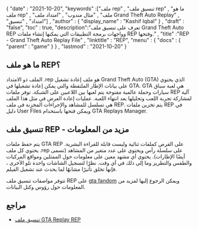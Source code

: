 {
  "date" : "2021-10-20",
  "keywords" :["ملف rep" , "تنسيق ملف rep" , "ما هو ملف rep" , "ملف" , "مثال مندوب" , "امتداد ملف Grand Theft Auto Replay" , "امتداد" , "تنسيق"] ,
  "author" : {
    "display_name" : "Kashif Iqbal"
} ,
  "draft" : "false",
  "toc" : true,
  "description":"تعرف على تنسيق ملف Grand Theft Auto REP وواجهات برمجة التطبيقات التي يمكنها إنشاء ملفات REP وفتحها." ,
  "title" :"REP - Grand Theft Auto Replay File" ,
  "linktitle" : "REP",
  "menu" : {
    "docs" : {
      "parent" : "game"
}
} ,
  "lastmod" : "2021-10-20"
}

## ما هو ملف REP؟

الملف ذو الامتداد .rep هو ملف إعادة تشغيل Grand Theft Auto (GTA) الذي يحتوي على بيانات الإطار الملتقطة والتي يمكن إعادة تشغيلها في GTA. GTA هي لعبة سباق سيارات وحملة عالمية مفتوحة يتم لعبها بين اللاعبين على الشبكة. توفر ملفات REP آلية لمشاركة تجربة اللعب وتحليلها بعد انتهاء اللعبة. عمليات إعادة العرض في مثل هذا الملف هي تسلسل للمشاهد والإجراءات المخزنة في ملف REP. يتم تخزين ملفات REP في دليل User Files ويمكن فتحها باستخدام GTA Replays Manager.

## تنسيق ملف REP - مزيد من المعلومات

يتم حفظ ملفات GTA REP على القرص كملفات ثنائية وليست قابلة للقراءة البشرية. يحتوي كل ملف .rep على سلسلة رأس ويحتوي على عدد متغير من المشاهد (تسمى أيضًا الإطارات). يحتوي أي مشهد معين على معلومات حول الممثلين ومواقع المركبات والطقس والتطريز وما إلى ذلك في أي وقت. نظرًا لتسجيل الشاشات واحدة تلو الأخرى ، فإنها تخلق تأثيرًا مشابهًا لما يحدث عند تشغيل الفيلم.

تتوفر مواصفات تنسيق ملف REP على [gta fandom](https://gta.fandom.com/wiki/Replay/Format_details) ويمكن الرجوع إليها لمزيد من المعلومات حول رؤوس وكتل البيانات.

## مراجع

* [تنسيق ملف GTA Replay REP](https://gta.fandom.com/wiki/Replay/Format_details)

